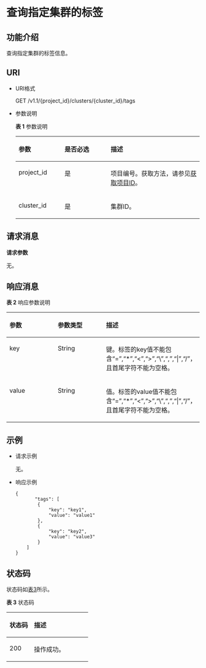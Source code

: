 # 查询指定集群的标签<a name="ZH-CN_TOPIC_0172486212"></a>

## 功能介绍<a name="s2dea9a4d93f74e39ba20cbedd4b7e8be"></a>

查询指定集群的标签信息。

## URI<a name="s61128a85a7bf43eea9d5e251476421e3"></a>

-   URI格式

    GET /v1.1/\{project\_id\}/clusters/\{cluster\_id\}/tags

-   参数说明

    **表 1**  参数说明

    <a name="t10d6a27e439748119bac5dba8ff725ee"></a>
    <table><thead align="left"><tr id="rc00b1d4d619d49578b746b159f6b14ef"><th class="cellrowborder" valign="top" width="25%" id="mcps1.2.4.1.1"><p id="aba577efd88e64045a07aecffdf6aa549"><a name="aba577efd88e64045a07aecffdf6aa549"></a><a name="aba577efd88e64045a07aecffdf6aa549"></a>参数</p>
    </th>
    <th class="cellrowborder" valign="top" width="25%" id="mcps1.2.4.1.2"><p id="zh-cn_topic_0110707083_p388412816227"><a name="zh-cn_topic_0110707083_p388412816227"></a><a name="zh-cn_topic_0110707083_p388412816227"></a>是否必选</p>
    </th>
    <th class="cellrowborder" valign="top" width="50%" id="mcps1.2.4.1.3"><p id="acb15181715474e73ac583c8ce5d0781e"><a name="acb15181715474e73ac583c8ce5d0781e"></a><a name="acb15181715474e73ac583c8ce5d0781e"></a>描述</p>
    </th>
    </tr>
    </thead>
    <tbody><tr id="r46543c343acf45a5838026f8b399eb51"><td class="cellrowborder" valign="top" width="25%" headers="mcps1.2.4.1.1 "><p id="a0b1454912a70443c8c7e81db3de6e78a"><a name="a0b1454912a70443c8c7e81db3de6e78a"></a><a name="a0b1454912a70443c8c7e81db3de6e78a"></a>project_id</p>
    </td>
    <td class="cellrowborder" valign="top" width="25%" headers="mcps1.2.4.1.2 "><p id="a216bc5b881df408a8c8ae8bf39ba85a0"><a name="a216bc5b881df408a8c8ae8bf39ba85a0"></a><a name="a216bc5b881df408a8c8ae8bf39ba85a0"></a>是</p>
    </td>
    <td class="cellrowborder" valign="top" width="50%" headers="mcps1.2.4.1.3 "><p id="a748e1bc3a75c4d91a7fc3722e0b9e6a8"><a name="a748e1bc3a75c4d91a7fc3722e0b9e6a8"></a><a name="a748e1bc3a75c4d91a7fc3722e0b9e6a8"></a>项目编号。获取方法，请参见<a href="获取项目ID.md">获取项目ID</a>。</p>
    </td>
    </tr>
    <tr id="rbc810e17a79b41bd8c797bf23c58abcb"><td class="cellrowborder" valign="top" width="25%" headers="mcps1.2.4.1.1 "><p id="zh-cn_topic_0110707083_p288462815221"><a name="zh-cn_topic_0110707083_p288462815221"></a><a name="zh-cn_topic_0110707083_p288462815221"></a>cluster_id</p>
    </td>
    <td class="cellrowborder" valign="top" width="25%" headers="mcps1.2.4.1.2 "><p id="ae2a3892ba1744cbaad8fe0694bec9afa"><a name="ae2a3892ba1744cbaad8fe0694bec9afa"></a><a name="ae2a3892ba1744cbaad8fe0694bec9afa"></a>是</p>
    </td>
    <td class="cellrowborder" valign="top" width="50%" headers="mcps1.2.4.1.3 "><p id="zh-cn_topic_0110707083_p78845285227"><a name="zh-cn_topic_0110707083_p78845285227"></a><a name="zh-cn_topic_0110707083_p78845285227"></a>集群ID。</p>
    </td>
    </tr>
    </tbody>
    </table>


## 请求消息<a name="s7d33ebe92ff14e34987ea021c259c478"></a>

**请求参数**

无。

## 响应消息<a name="s7761860ece7c49d0b77a9177c2ccbc06"></a>

**表 2**  响应参数说明

<a name="table16429741613"></a>
<table><thead align="left"><tr id="row6447741616"><th class="cellrowborder" valign="top" width="25%" id="mcps1.2.4.1.1"><p id="p144437171619"><a name="p144437171619"></a><a name="p144437171619"></a>参数</p>
</th>
<th class="cellrowborder" valign="top" width="25%" id="mcps1.2.4.1.2"><p id="p847075161"><a name="p847075161"></a><a name="p847075161"></a>参数类型</p>
</th>
<th class="cellrowborder" valign="top" width="50%" id="mcps1.2.4.1.3"><p id="p1548378165"><a name="p1548378165"></a><a name="p1548378165"></a>描述</p>
</th>
</tr>
</thead>
<tbody><tr id="row124947121617"><td class="cellrowborder" valign="top" width="25%" headers="mcps1.2.4.1.1 "><p id="p18491073163"><a name="p18491073163"></a><a name="p18491073163"></a>key</p>
</td>
<td class="cellrowborder" valign="top" width="25%" headers="mcps1.2.4.1.2 "><p id="p0492712166"><a name="p0492712166"></a><a name="p0492712166"></a>String</p>
</td>
<td class="cellrowborder" valign="top" width="50%" headers="mcps1.2.4.1.3 "><p id="p164907111612"><a name="p164907111612"></a><a name="p164907111612"></a>键。标签的key值不能包含“=”,“*”,“&lt;”,“&gt;”,“\”,“,”,“|”,“/”，且首尾字符不能为空格。</p>
</td>
</tr>
<tr id="row17501761611"><td class="cellrowborder" valign="top" width="25%" headers="mcps1.2.4.1.1 "><p id="p115087181618"><a name="p115087181618"></a><a name="p115087181618"></a>value</p>
</td>
<td class="cellrowborder" valign="top" width="25%" headers="mcps1.2.4.1.2 "><p id="p35027201610"><a name="p35027201610"></a><a name="p35027201610"></a>String</p>
</td>
<td class="cellrowborder" valign="top" width="50%" headers="mcps1.2.4.1.3 "><p id="p35027151611"><a name="p35027151611"></a><a name="p35027151611"></a>值。标签的value值不能包含“=”,“*”,“&lt;”,“&gt;”,“\”,“,”,“|”,“/”，且首尾字符不能为空格。</p>
</td>
</tr>
</tbody>
</table>

## 示例<a name="s936b4472ffcd469cabb7f86045e4a8d9"></a>

-   请求示例

    无。

-   响应示例

    ```
    { 
           "tags": [ 
            { 
                "key": "key1", 
                "value": "value1" 
            }, 
            { 
                "key": "key2", 
                "value": "value3" 
            } 
        ] 
    } 
    ```


## 状态码<a name="s90bcfddb775445708aada537153df78f"></a>

状态码如[表3](#t8879ab801c3841179c9f683931ddb28e)所示。

**表 3**  状态码

<a name="t8879ab801c3841179c9f683931ddb28e"></a>
<table><thead align="left"><tr id="r36d47cc57e1642c4b85707586a41e0eb"><th class="cellrowborder" valign="top" width="30%" id="mcps1.2.3.1.1"><p id="a75d57993e25f418f98e400b75d8c69f0"><a name="a75d57993e25f418f98e400b75d8c69f0"></a><a name="a75d57993e25f418f98e400b75d8c69f0"></a>状态码</p>
</th>
<th class="cellrowborder" valign="top" width="70%" id="mcps1.2.3.1.2"><p id="adb28f2a54c104798b44f849c0c35cc7c"><a name="adb28f2a54c104798b44f849c0c35cc7c"></a><a name="adb28f2a54c104798b44f849c0c35cc7c"></a>描述</p>
</th>
</tr>
</thead>
<tbody><tr id="reded02762a3e4e20bdb2ff58a490425b"><td class="cellrowborder" valign="top" width="30%" headers="mcps1.2.3.1.1 "><p id="af56600e03d6442c2801caf1ce7308bb9"><a name="af56600e03d6442c2801caf1ce7308bb9"></a><a name="af56600e03d6442c2801caf1ce7308bb9"></a>200</p>
</td>
<td class="cellrowborder" valign="top" width="70%" headers="mcps1.2.3.1.2 "><p id="zh-cn_topic_0110707083_p39771881331"><a name="zh-cn_topic_0110707083_p39771881331"></a><a name="zh-cn_topic_0110707083_p39771881331"></a>操作成功。</p>
</td>
</tr>
</tbody>
</table>

